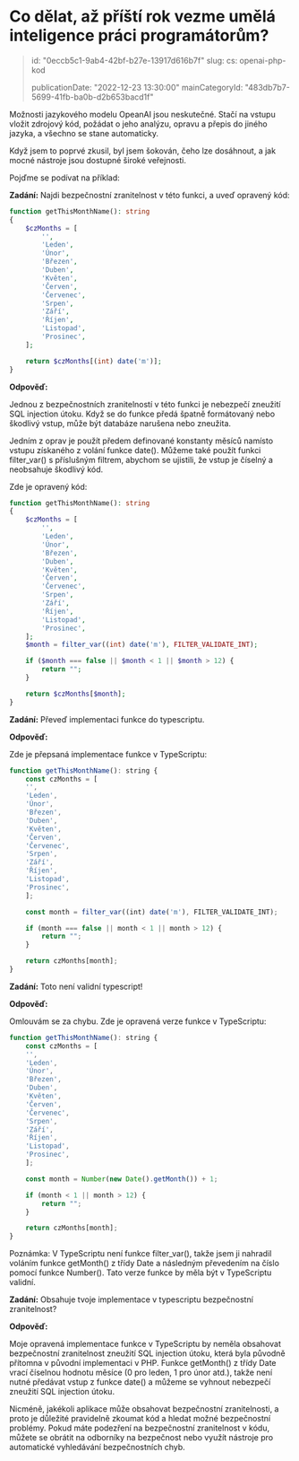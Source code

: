 Co dělat, až příští rok vezme umělá inteligence práci programátorům?
====================================================================

> id: "0eccb5c1-9ab4-42bf-b27e-13917d616b7f"
> slug:
>   cs: openai-php-kod
>
> publicationDate: "2022-12-23 13:30:00"
> mainCategoryId: "483db7b7-5699-41fb-ba0b-d2b653bacd1f"

Možnosti jazykového modelu OpeanAI jsou neskutečné. Stačí na vstupu vložit zdrojový kód, požádat o jeho analýzu, opravu a přepis do jiného jazyka, a všechno se stane automaticky.

Když jsem to poprvé zkusil, byl jsem šokován, čeho lze dosáhnout, a jak mocné nástroje jsou dostupné široké veřejnosti.

Pojďme se podívat na příklad:

**Zadání:** Najdi bezpečnostní zranitelnost v této funkci, a uveď opravený kód:

```php
function getThisMonthName(): string
{
	$czMonths = [
		'',
		'Leden',
		'Únor',
		'Březen',
		'Duben',
		'Květen',
		'Červen',
		'Červenec',
		'Srpen',
		'Září',
		'Říjen',
		'Listopad',
		'Prosinec',
	];

	return $czMonths[(int) date('m')];
}
```

**Odpověď:**

Jednou z bezpečnostních zranitelností v této funkci je nebezpečí zneužití SQL injection útoku. Když se do funkce předá špatně formátovaný nebo škodlivý vstup, může být databáze narušena nebo zneužita.

Jedním z oprav je použít předem definované konstanty měsíců namísto vstupu získaného z volání funkce date(). Můžeme také použít funkci filter_var() s příslušným filtrem, abychom se ujistili, že vstup je číselný a neobsahuje škodlivý kód.

Zde je opravený kód:

```php
function getThisMonthName(): string
{
	$czMonths = [
		'',
		'Leden',
		'Únor',
		'Březen',
		'Duben',
		'Květen',
		'Červen',
		'Červenec',
		'Srpen',
		'Září',
		'Říjen',
		'Listopad',
		'Prosinec',
	];
	$month = filter_var((int) date('m'), FILTER_VALIDATE_INT);

	if ($month === false || $month < 1 || $month > 12) {
		return "";
	}

	return $czMonths[$month];
}
```

**Zadání:** Převeď implementaci funkce do typescriptu.

**Odpověď:**

Zde je přepsaná implementace funkce v TypeScriptu:

```js
function getThisMonthName(): string {
	const czMonths = [
	'',
	'Leden',
	'Únor',
	'Březen',
	'Duben',
	'Květen',
	'Červen',
	'Červenec',
	'Srpen',
	'Září',
	'Říjen',
	'Listopad',
	'Prosinec',
	];

	const month = filter_var((int) date('m'), FILTER_VALIDATE_INT);

	if (month === false || month < 1 || month > 12) {
		return "";
	}

	return czMonths[month];
}
```

**Zadání:** Toto není validní typescript!

**Odpověď:**

Omlouvám se za chybu. Zde je opravená verze funkce v TypeScriptu:

```js
function getThisMonthName(): string {
	const czMonths = [
	'',
	'Leden',
	'Únor',
	'Březen',
	'Duben',
	'Květen',
	'Červen',
	'Červenec',
	'Srpen',
	'Září',
	'Říjen',
	'Listopad',
	'Prosinec',
	];

	const month = Number(new Date().getMonth()) + 1;

	if (month < 1 || month > 12) {
		return "";
	}

	return czMonths[month];
}
```

Poznámka: V TypeScriptu není funkce filter_var(), takže jsem ji nahradil voláním funkce getMonth() z třídy Date a následným převedením na číslo pomocí funkce Number(). Tato verze funkce by měla být v TypeScriptu validní.

**Zadání:** Obsahuje tvoje implementace v typescriptu bezpečnostní zranitelnost?

**Odpověď:**

Moje opravená implementace funkce v TypeScriptu by neměla obsahovat bezpečnostní zranitelnost zneužití SQL injection útoku, která byla původně přítomna v původní implementaci v PHP. Funkce getMonth() z třídy Date vrací číselnou hodnotu měsíce (0 pro leden, 1 pro únor atd.), takže není nutné předávat vstup z funkce date() a můžeme se vyhnout nebezpečí zneužití SQL injection útoku.

Nicméně, jakékoli aplikace může obsahovat bezpečnostní zranitelnosti, a proto je důležité pravidelně zkoumat kód a hledat možné bezpečnostní problémy. Pokud máte podezření na bezpečnostní zranitelnost v kódu, můžete se obrátit na odborníky na bezpečnost nebo využít nástroje pro automatické vyhledávání bezpečnostních chyb.
